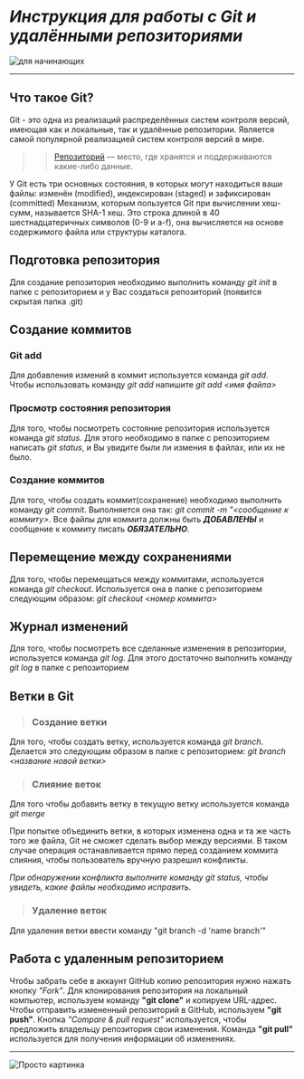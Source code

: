 # *Инструкция для работы с Git и удалёнными репозиториями*
![для начинающих](image8_0e61d0dad8.png)
***
## Что такое Git?
Git - это одна из реализаций распределённых систем контроля версий, имеющая как и локальные, так и удалённые репозитории. Является самой популярной реализацией систем контроля версий в мире.
>>[Репозиторий](https://ru.wikipedia.org/wiki/%D0%A0%D0%B5%D0%BF%D0%BE%D0%B7%D0%B8%D1%82%D0%BE%D1%80%D0%B8%D0%B9 "Википедия") — место, где хранятся и поддерживаются какие-либо данные. 

У Git есть три основных состояния, в которых могут находиться ваши файлы: изменён (modified), индексирован (staged) и зафиксирован (committed)
Механизм, которым пользуется Git при вычислении хеш-сумм, называется SHA-1 хеш. Это строка длиной в 40 шестнадцатеричных символов (0-9 и a-f), она вычисляется на основе содержимого файла или структуры каталога.

## Подготовка репозитория
Для создание репозитория необходимо выполнить команду *git init*  в папке с репозиторием и у Вас создаться репозиторий (появится скрытая папка .git)

## Создание коммитов

### Git add
Для добавления измений в коммит используется команда *git add*. Чтобы использовать команду *git add* напишите *git add <имя файла>*

### Просмотр состояния репозитория
Для того, чтобы посмотреть состояние репозитория используется команда *git status*. Для этого необходимо в папке с репозиторием написать *git status*, и Вы увидите были ли измения в файлах, или их не было.

### Создание коммитов
Для того, чтобы создать коммит(сохранение) необходимо выполнить команду *git commit*. Выполняется она так: *git commit -m "<сообщение к коммиту>*. Все файлы для коммита должны быть ***ДОБАВЛЕНЫ*** и сообщение к коммиту писать ***ОБЯЗАТЕЛЬНО***.

## Перемещение между сохранениями
Для того, чтобы перемещаться между коммитами, используется команда *git checkout*. Используется она в папке с репозиторием следующим образом: *git checkout <номер коммита>*

## Журнал изменений
Для того, чтобы посмотреть все сделанные изменения в репозитории, используется команда *git log*. Для этого достаточно выполнить команду *git log* в папке с репозиторием

## Ветки в Git

>### Создание ветки

Для того, чтобы создать ветку, используется команда *git branch*. Делается это следующим образом в папке с репозиторием: *git branch <название новой ветки>*

>### Слияние веток

Для того чтобы добавить ветку в текущую ветку используется команда *git merge <name branch>*

При попытке объединить ветки, в которых изменена одна и та же часть того же файла, Git не сможет сделать выбор между версиями. В таком случае операция останавливается прямо перед созданием коммита слияния, чтобы пользователь вручную разрешил конфликты.

*При обнаружении конфликта выполните команду git status, чтобы увидеть, какие файлы необходимо исправить.*

>### Удаление веток
Для удаления ветки ввести команду "git branch -d 'name branch'"

## Работа с удаленным репозиторием
Чтобы забрать себе в аккаунт GitHub копию репозитория нужно нажать кнопку *"Fork"*.
Для клонирования репозитория на локальный компьютер, используем команду **"git clone"** и копируем URL-адрес. 
Чтобы отправить измененный репозиторий в GitHub, используем **"git push"**.
Кнопка *"Compare & pull request"* используется, чтобы предложить владельцу репозитория свои изменения.
Команда **"git pull"** используется для получения информации об изменениях.  

***
![Просто картинка](testpicture.jpg)